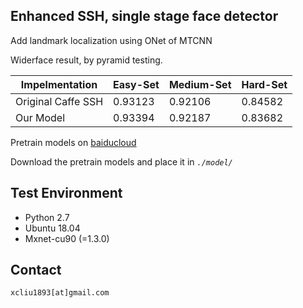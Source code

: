 ## Enhanced SSH, single stage face detector

Add landmark localization using ONet of MTCNN 

Widerface result, by pyramid testing.

| Impelmentation     | Easy-Set | Medium-Set | Hard-Set |
| ------------------ | -------- | ---------- | -------- |
| Original Caffe SSH | 0.93123  | 0.92106    | 0.84582  |
| Our Model          | 0.93394  | 0.92187    | 0.83682  |

Pretrain models on [baiducloud](https://pan.baidu.com/s/1A6QrZpxtGelcA3SHMpTlWQ) 

Download the pretrain models and place it in *`./model/`*

## Test Environment

-   Python 2.7 
-   Ubuntu 18.04
-   Mxnet-cu90 (=1.3.0)

## Contact

    xcliu1893[at]gmail.com
